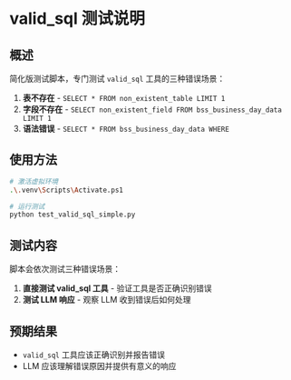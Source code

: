 # valid_sql 测试说明

## 概述

简化版测试脚本，专门测试 `valid_sql` 工具的三种错误场景：

1. **表不存在** - `SELECT * FROM non_existent_table LIMIT 1`
2. **字段不存在** - `SELECT non_existent_field FROM bss_business_day_data LIMIT 1`  
3. **语法错误** - `SELECT * FROM bss_business_day_data WHERE`

## 使用方法

```bash
# 激活虚拟环境
.\.venv\Scripts\Activate.ps1

# 运行测试
python test_valid_sql_simple.py
```

## 测试内容

脚本会依次测试三种错误场景：

1. **直接测试 valid_sql 工具** - 验证工具是否正确识别错误
2. **测试 LLM 响应** - 观察 LLM 收到错误后如何处理

## 预期结果

- `valid_sql` 工具应该正确识别并报告错误
- LLM 应该理解错误原因并提供有意义的响应 